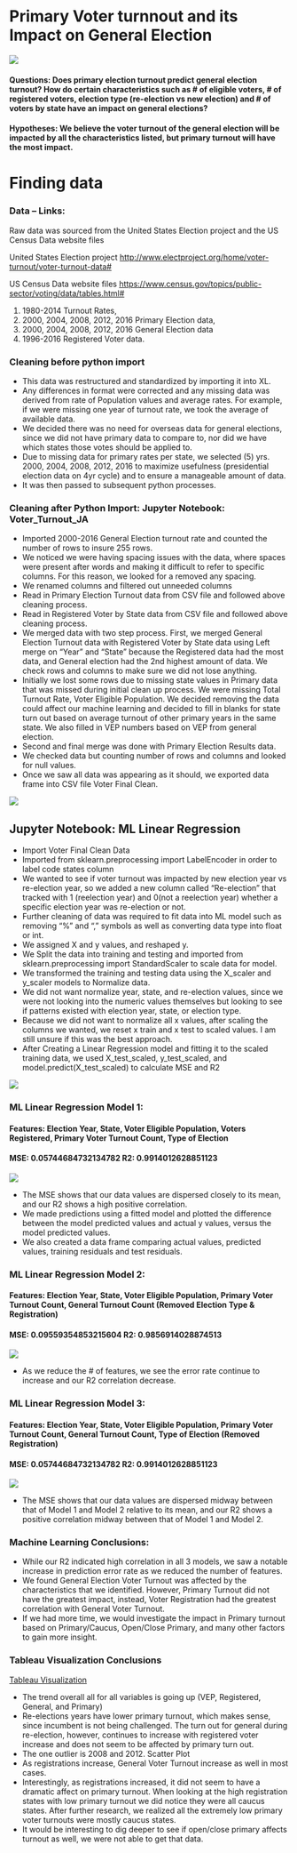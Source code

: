# Primary Voter turnnout and its Impact on General Election 

![](images/frontpic.png)

#### Questions: Does primary election turnout predict general election turnout? How do certain characteristics such as # of eligible voters, # of registered voters, election type (re-election vs new election) and # of voters by state have an impact on general elections?

#### Hypotheses: We believe the voter turnout of the general election will be impacted by all the characteristics listed, but primary turnout will have the most impact.

# Finding data

### Data – Links:   

Raw data was sourced from the United States Election project and the US Census Data website files

United States Election project   http://www.electproject.org/home/voter-turnout/voter-turnout-data#

US Census Data website files  https://www.census.gov/topics/public-sector/voting/data/tables.html# 

1. 1980-2014 Turnout Rates, 
2. 2000, 2004, 2008, 2012, 2016 Primary Election data, 
3. 2000, 2004, 2008, 2012, 2016 General Election data
4. 1996-2016 Registered Voter data.  


### Cleaning before python import
-	This data was restructured and standardized by importing it into XL.
-	Any differences in format were corrected and any missing data was derived from rate of Population values and average rates. For example, if we were missing one year of turnout rate, we took the average of available data. 
-	We decided there was no need for overseas data for general elections, since we did not have primary data to compare to, nor did we have which states those votes should be applied to.
-	Due to missing data for primary rates per state, we selected (5) yrs. 2000, 2004, 2008, 2012, 2016 to maximize usefulness (presidential election data on 4yr cycle) and to ensure a manageable amount of data. 
-	It was then passed to subsequent python processes.

### Cleaning after Python Import: Jupyter Notebook: Voter_Turnout_JA
-	Imported 2000-2016 General Election turnout rate and counted the number of rows to insure 255 rows. 
-	We noticed we were having spacing issues with the data, where spaces were present after words and making it difficult to refer to specific columns. For this reason, we looked for a removed any spacing. 
-	We renamed columns and filtered out unneeded columns 
-	Read in Primary Election Turnout data from CSV file and followed above cleaning process. 
-	Read in Registered Voter by State data from CSV file and followed above cleaning process. 
-	We merged data with two step process. First, we merged General Election Turnout data with Registered Voter by State data using Left merge on “Year” and “State” because the Registered data had the most data, and General election had the 2nd highest amount of data. We check rows and columns to make sure we did not lose anything. 
-	Initially we lost some rows due to missing state values in Primary data that was missed during initial clean up process. We were missing Total Turnout Rate, Voter Eligible Population. We decided removing the data could affect our machine learning and decided to fill in blanks for state turn out based on average turnout of other primary years in the same state. We also filled in VEP numbers based on VEP from general election. 
-	Second and final merge was done with Primary Election Results data. 
-	We checked data but counting number of rows and columns and looked for null values. 
-	Once we saw all data was appearing as it should, we exported data frame into CSV file Voter Final Clean. 

![](/images/jptr1.png)

## Jupyter Notebook: ML Linear Regression

-	Import Voter Final Clean Data
-	Imported from sklearn.preprocessing import LabelEncoder in order to label code states column
-	We wanted to see if voter turnout was impacted by new election year vs re-election year, so we added a new column called “Re-election” that tracked with 1 (reelection year) and 0(not a reelection year) whether a specific election year was re-election or not. 
-	Further cleaning of data was required to fit data into ML model such as removing “%” and “,” symbols as well as converting data type into float or int. 
-	We assigned X and y values, and reshaped y. 
-	We Split the data into training and testing and imported from sklearn.preprocessing import StandardScaler to scale data for model.
-	We transformed the training and testing data using the X_scaler and y_scaler models to Normalize data.  
-	We did not want normalize year, state, and re-election values, since we were not looking into the numeric values themselves but looking to see if patterns existed with election year, state, or election type. 
-	Because we did not want to normalize all x values, after scaling the columns we wanted, we reset x train and x test to scaled values.  I am still unsure if this was the best approach. 
-	After Creating a Linear Regression model and fitting it to the scaled training data, we used X_test_scaled, y_test_scaled, and model.predict(X_test_scaled) to calculate MSE and R2

![](/images/jptr2.png)

### ML Linear Regression Model 1:
####  Features: Election Year, State, Voter Eligible Population, Voters Registered, Primary Voter Turnout Count, Type of Election
####  MSE: 0.05744684732134782 R2: 0.9914012628851123

![](/images/model1.png)

- The MSE shows that our data values are dispersed closely to its mean, and our R2 shows a high positive correlation. 
-	We made predictions using a fitted model and plotted the difference between the model predicted values and actual y values, versus the model predicted values. 
-	We also created a data frame comparing actual values, predicted values, training residuals and test residuals. 

### ML Linear Regression Model 2:
#### Features: Election Year, State, Voter Eligible Population, Primary Voter Turnout Count, General Turnout Count (Removed Election Type & Registration)
#### MSE: 0.09559354853215604          R2: 0.9856914028874513 

![](/images/model3.png)

- As we reduce the # of features, we see the error rate continue to increase and our R2 correlation decrease.  

### ML Linear Regression Model 3:
#### Features: Election Year, State, Voter Eligible Population, Primary Voter Turnout Count, General Turnout Count, Type of Election (Removed Registration)
#### MSE: 0.05744684732134782      R2: 0.9914012628851123 

![](/images/model2.png)

- The MSE shows that our data values are dispersed midway between that of Model 1 and Model 2 relative to its mean, and our R2 shows a positive correlation midway between        that of Model 1 and Model 2. 


### Machine Learning Conclusions: 

-	While our R2 indicated high correlation in all 3 models, we saw a notable increase in prediction error rate as we reduced the number of features. 
-	We found General Election Voter Turnout was affected by the characteristics that we identified. However, Primary Turnout did not have the greatest impact, instead, Voter Registration had the greatest correlation with General Voter Turnout. 
-	If we had more time, we would investigate the impact in Primary turnout based on Primary/Caucus, Open/Close Primary, and many other factors to gain more insight. 


### Tableau Visualization Conclusions

[Tableau Visualization](https://public.tableau.com/profile/jemi8235#!/vizhome/voterturnout_15936712018620/Story1?publish=yes "Tableau Visualization")

-	The trend overall all for all variables is going up (VEP, Registered, General, and Primary) 
-	Re-elections years have lower primary turnout, which makes sense, since incumbent is not being challenged. The turn out for general during re-election, however, continues to increase with registered voter increase and does not seem to be affected by primary turn out. 
-	The one outlier is 2008 and 2012. 
Scatter Plot
-	As registrations increase, General Voter Turnout increase as well in most cases. 
-	Interestingly, as registrations increased, it did not seem to have a dramatic affect on primary turnout. When looking at the high registration states with low primary turnout we did notice they were all caucus states. After further research, we realized all the extremely low primary voter turnouts were mostly caucus states. 
-	It would be interesting to dig deeper to see if open/close primary affects turnout as well, we were not able to get that data. 
